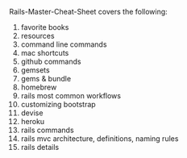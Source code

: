 Rails-Master-Cheat-Sheet covers the following:<br>
1. favorite books<br>
2. resources<br>
3. command line commands<br>
4. mac shortcuts<br>
5. github commands<br>
6. gemsets<br>
7. gems & bundle<br>
8. homebrew<br>
9. rails most common workflows<br>
10. customizing bootstrap<br>
11. devise<br>
12. heroku<br>
13. rails commands<br>
14. rails mvc architecture, definitions, naming rules<br>
15. rails details<br>